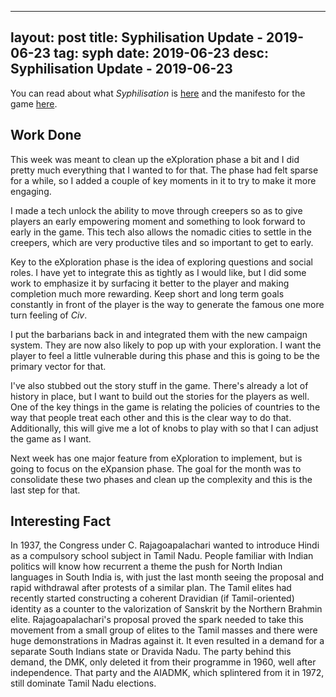 
---
layout: post
title: Syphilisation Update - 2019-06-23
tag: syph
date: 2019-06-23
desc: Syphilisation Update - 2019-06-23
---


You can read about what *Syphilisation* is [here](/blog/syph/announce) and the manifesto for the game [here](/blog/syph/manifesto).

## Work Done

This week was meant to clean up the eXploration phase a bit and I did pretty much everything that I wanted to for that. The phase had felt sparse for a while, so I added a couple of key moments in it to try to make it more engaging.


I made a tech unlock the ability to move through creepers so as to give players an early empowering moment and something to look forward to early in the game. This tech also allows the nomadic cities to settle in the creepers, which are very productive tiles and so important to get to early.


Key to the eXploration phase is the idea of exploring questions and social roles. I have yet to integrate this as tightly as I would like, but I did some work to emphasize it by surfacing it better to the player and making completion much more rewarding. Keep short and long term goals constantly in front of the player is the way to generate the famous one more turn feeling of *Civ*.


I put the barbarians back in and integrated them with the new campaign system. They are now also likely to pop up with your exploration. I want the player to feel a little vulnerable during this phase and this is going to be the primary vector for that.


I've also stubbed out the story stuff in the game. There's already a lot of history in place, but I want to build out the stories for the players as well. One of the key things in the game is relating the policies of countries to the way that people treat each other and this is the clear way to do that. Additionally, this will give me a lot of knobs to play with so that I can adjust the game as I want.


Next week has one major feature from eXploration to implement, but is going to focus on the eXpansion phase. The goal for the month was to consolidate these two phases and clean up the complexity and this is the last step for that.

## Interesting Fact

In 1937, the Congress under C. Rajagoapalachari wanted to introduce Hindi as a compulsory school subject in Tamil Nadu. People familiar with Indian politics will know how recurrent a theme the push for North Indian languages in South India is, with just the last month seeing the proposal and rapid withdrawal after protests of a similar plan. The Tamil elites had recently started constructing a coherent Dravidian (if Tamil-oriented) identity as a counter to the valorization of Sanskrit by the Northern Brahmin elite. Rajagoapalachari's proposal proved the spark needed to take this movement from a small group of elites to the Tamil masses and there were huge demonstrations in Madras against it. It even resulted in a demand for a separate South Indians state or Dravida Nadu. The party behind this demand, the DMK, only deleted it from their programme in 1960, well after independence. That party and the AIADMK, which splintered from it in 1972, still dominate Tamil Nadu elections.


